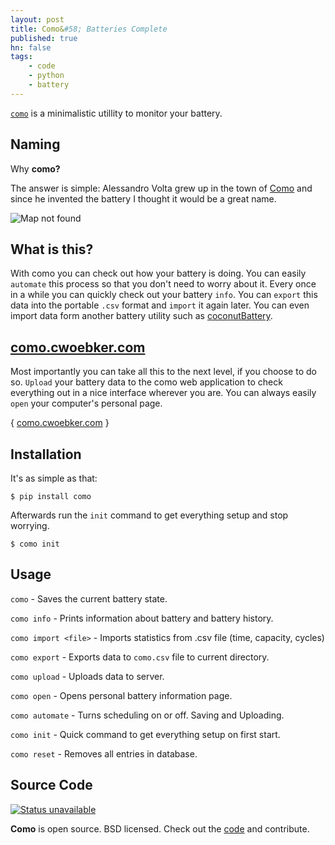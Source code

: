 ```yaml
---
layout: post
title: Como&#58; Batteries Complete
published: true
hn: false
tags:
    - code
    - python
    - battery
---
```



[`como`](https://github.com/cwoebker/como) is a minimalistic utillity to monitor your battery.

## Naming ##

Why **como?**

The answer is simple: Alessandro Volta grew up in the town of [Como](https://maps.google.com/maps/place?ftid=0x47869c481027ed63:0xb99b96af785ff524&q=Como+italy&gl=us&ie=UTF8&ll=45.905539,8.869743&spn=0.000239,0.000343&t=h&z=12&vpsrc=0)
and since he invented the battery I thought it would be a great name.

![Map not found](https://mts0.google.com/vt/data=9JDtAHjlTn3x-Sj-pwj3TI8qbtmqB_-LnEoOWHi1JIH9W7fJrfYPYf2ali6aD042Ny8SYFLwPPZZKXlfEZ4QdxIpwulW3ms6uP5wUAoVf93Jyw3RqOzuf7phyiJTNTa7F40NnNzgarXK_1t3AxD-WqBu5Go8Gincuj1Ho04og_3Sa2UiBghMZdgO5C25rkiQkreOKiiL1sBaWOqNe2jnAM4MI2IC)

## What is this? ##

With como you can check out how your battery is doing. You can easily `automate` this process so that you don't need to worry about it. Every once in a while you can quickly check out your battery `info`. You can `export` this data into the portable `.csv` format and `import` it again later. You can even import data form another battery utility such as [coconutBattery](http://http://www.coconut-flavour.com).

## [como.cwoebker.com](http://como.cwoebker.com) ##

Most importantly you can take all this to the next level, if you choose to do so. `Upload` your battery data to the como web application to check everything out in a nice interface wherever you are. You can always easily `open` your computer's personal page.

{ [como.cwoebker.com](http://como.cwoebker.com) }

## Installation

It's as simple as that:

`$ pip install como`

Afterwards run the `init` command to get everything setup and stop worrying.

`$ como init`

## Usage

`como` - Saves the current battery state.

`como info` - Prints information about battery and battery history.

`como import <file>` - Imports statistics from .csv file (time, capacity, cycles)

`como export` - Exports data to `como.csv` file to current directory.

`como upload` - Uploads data to server.

`como open` - Opens personal battery information page.

`como automate` - Turns scheduling on or off. Saving and Uploading.

`como init` - Quick command to get everything setup on first start.

`como reset` - Removes all entries in database.

## Source Code ##

[![Status unavailable](https://secure.travis-ci.org/cwoebker/como.png?branch=master)](http://travis-ci.org/cwoebker/como)


**Como** is open source. BSD licensed. Check out the [code](http://github.com/cwoebker/como) and contribute.